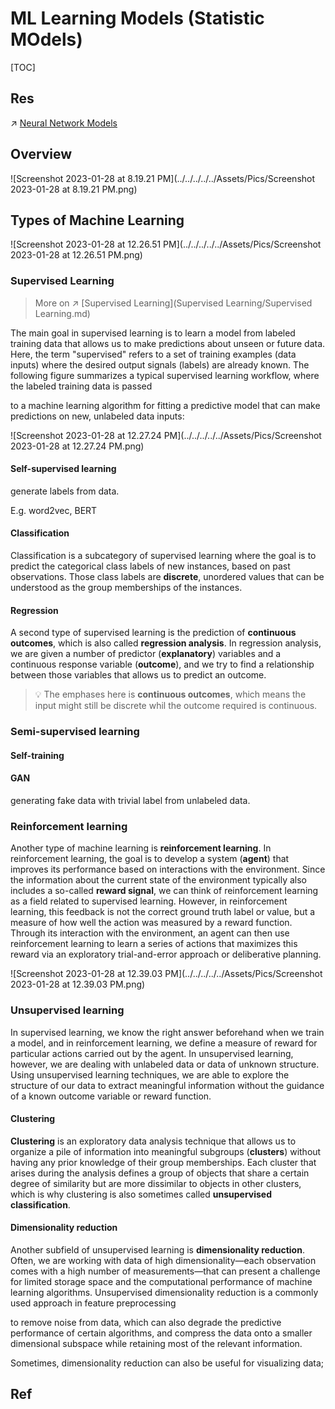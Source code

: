 # ML Learning Models (Statistic MOdels)

[TOC]



## Res
↗ [Neural Network Models](../../Deep%20Learning%20(Neural%20Network)/🪸%20Neural%20Network%20Models/Neural%20Network%20Models.md)



## Overview

![Screenshot 2023-01-28 at 8.19.21 PM](../../../../../Assets/Pics/Screenshot 2023-01-28 at 8.19.21 PM.png)





## Types of Machine Learning

![Screenshot 2023-01-28 at 12.26.51 PM](../../../../../Assets/Pics/Screenshot 2023-01-28 at 12.26.51 PM.png)



### Supervised Learning

> More on ↗️ [Supervised Learning](Supervised Learning/Supervised Learning.md)



The main goal in supervised learning is to learn a model from labeled training
 data that allows us to make predictions about unseen or future data. Here, the
 term "supervised" refers to a set of training examples (data inputs) where the desired output signals (labels) are already known. The following figure summarizes a typical supervised learning workflow, where the labeled training data is passed

to a machine learning algorithm for fitting a predictive model that can make predictions on new, unlabeled data inputs:

![Screenshot 2023-01-28 at 12.27.24 PM](../../../../../Assets/Pics/Screenshot 2023-01-28 at 12.27.24 PM.png)

#### Self-supervised learning

generate labels from data.

E.g. word2vec, BERT



#### Classification

Classification is a subcategory of supervised learning where the goal is to predict the categorical class labels of new instances, based on past observations. Those class labels are **discrete**, unordered values that can be understood as the group memberships of the instances. 

#### Regression

A second type of supervised learning is the prediction of **continuous outcomes**, which is also called **regression analysis**. In regression analysis, we are given a number of predictor (**explanatory**) variables and a continuous response variable (**outcome**), and we try to find a relationship between those variables that allows us to predict an outcome.

> :bulb: The emphases here is **continuous outcomes**, which means the input might still be discrete whil the outcome required is continuous. 



### Semi-supervised learning

#### Self-training



#### GAN

generating fake data with trivial label from unlabeled data.



### Reinforcement learning

Another type of machine learning is **reinforcement learning**. In reinforcement learning, the goal is to develop a system (**agent**) that improves its performance based on interactions with the environment. Since the information about the current state of the environment typically also includes a so-called **reward signal**, we can think
 of reinforcement learning as a field related to supervised learning. However, in reinforcement learning, this feedback is not the correct ground truth label or value, but a measure of how well the action was measured by a reward function. Through its interaction with the environment, an agent can then use reinforcement learning to learn a series of actions that maximizes this reward via an exploratory trial-and-error approach or deliberative planning.

![Screenshot 2023-01-28 at 12.39.03 PM](../../../../../Assets/Pics/Screenshot 2023-01-28 at 12.39.03 PM.png)



### Unsupervised learning

In supervised learning, we know the right answer beforehand when we train a model, and in reinforcement learning, we define a measure of reward for particular actions carried out by the agent. In unsupervised learning, however, we are dealing with unlabeled data or data of unknown structure. Using unsupervised learning techniques, we are able to explore the structure of our data to extract meaningful information without the guidance of a known outcome variable or reward function.

#### Clustering

**Clustering** is an exploratory data analysis technique that allows us to organize a
 pile of information into meaningful subgroups (**clusters**) without having any prior knowledge of their group memberships. Each cluster that arises during the analysis defines a group of objects that share a certain degree of similarity but are more dissimilar to objects in other clusters, which is why clustering is also sometimes called **unsupervised classification**. 

#### Dimensionality reduction

Another subfield of unsupervised learning is **dimensionality reduction**. Often, we are working with data of high dimensionality—each observation comes with a high number of measurements—that can present a challenge for limited storage space and the computational performance of machine learning algorithms. Unsupervised dimensionality reduction is a commonly used approach in feature preprocessing

to remove noise from data, which can also degrade the predictive performance of certain algorithms, and compress the data onto a smaller dimensional subspace while retaining most of the relevant information.

Sometimes, dimensionality reduction can also be useful for visualizing data;



## Ref